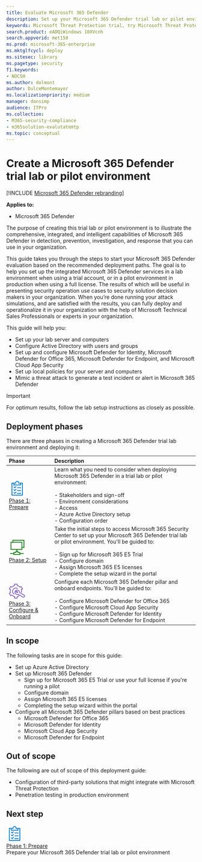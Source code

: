 ```yaml
---
title: Evaluate Microsoft 365 Defender 
description: Set up your Microsoft 365 Defender trial lab or pilot environment to try out how the coordinated threat protection solution designed to protect devices, identity, data, and applications can help your organization
keywords: Microsoft Threat Protection trial, try Microsoft Threat Protection, evaluate Microsoft Threat Protection, Microsoft Threat Protection evaluation lab, Microsoft Threat Protection pilot, cyber security, advanced persistent threat, enterprise security, devices, device, identity, users, data, applications, incidents, automated investigation and remediation, advanced hunting
search.product: eADQiWindows 10XVcnh
search.appverid: met150
ms.prod: microsoft-365-enterprise
ms.mktglfcycl: deploy
ms.sitesec: library
ms.pagetype: security
f1.keywords:
- NOCSH
ms.author: dolmont
author: DulceMontemayor
ms.localizationpriority: medium
manager: dansimp
audience: ITPro
ms.collection: 
- M365-security-compliance
- m365solution-evalutatemtp
ms.topic: conceptual
---
```


# Create a Microsoft 365 Defender trial lab or pilot environment 

[!INCLUDE [Microsoft 365 Defender rebranding](../includes/microsoft-defender.md)]


**Applies to:**
- Microsoft 365 Defender

The purpose of creating this trial lab or pilot environment is to illustrate the comprehensive, integrated, and intelligent capabilities of Microsoft 365 Defender in detection, prevention, investigation, and response that you can use in your organization. 

This guide takes you through the steps to start your Microsoft 365 Defender evaluation based on the recommended deployment paths. The goal is to help you set up the integrated Microsoft 365 Defender services in a lab environment when using a trial account, or in a pilot environment in production when using a full license. The results of which will be useful in presenting security operation use cases to security solution decision makers in your organization. When you’re done running your attack simulations, and are satisfied with the results, you can fully deploy and operationalize it in your organization with the help of Microsoft Technical Sales Professionals or experts in your organization. 

This guide will help you:
- Set up your lab server and computers
- Configure Active Directory with users and groups
- Set up and configure Microsoft Defender for Identity, Microsoft Defender for Office 365, Microsoft Defender for Endpoint, and Microsoft Cloud App Security
- Set up local policies for your server and computers
- Mimic a threat attack to generate a test incident or alert in Microsoft 365 Defender

>[!IMPORTANT]
>For optimum results, follow the lab setup instructions as closely as possible.


## Deployment phases

There are three phases in creating a Microsoft 365 Defender trial lab environment and deploying it:

|Phase | Description | 
|:-------|:-----|
| ![Phase 1: Prepare](../../media/prepare.png)<br>[Phase 1: Prepare](prepare-mtpeval.md)| Learn what you need to consider when deploying Microsoft 365 Defender in a trial lab or pilot environment: <br><br>- Stakeholders and sign-off <br> - Environment considerations <br>- Access <br>- Azure Active Directory setup <br> - Configuration order
|  ![Phase 2: Setup](../../media/setup.png) <br>[Phase 2: Setup](setup-mtpeval.md)|  Take the initial steps to access Microsoft 365 Security Center to set up your Microsoft 365 Defender trial lab or pilot environment. You'll be guided to:<br><br>- Sign up for Microsoft 365 E5 Trial <br>  - Configure domain<br>- Assign Microsoft 365 E5 licenses<br>- Complete the setup wizard in the portal|
|  ![Phase 3: Configure & Onboard](../../media/config-onboard.png) <br>[Phase 3: Configure & Onboard](config-mtpeval.md) | Configure each Microsoft 365 Defender pillar and onboard endpoints. You'll be guided to:<br><br>- Configure Microsoft Defender for Office 365<br>- Configure Microsoft Cloud App Security<br>- Configure Microsoft Defender for Identity<br>- Configure Microsoft Defender for Endpoint


## In scope

The following tasks are in scope for this guide:
-   Set up Azure Active Directory
-   Set up Microsoft 365 Defender
    -   Sign up for Microsoft 365 E5 Trial or use your full license if you're running a pilot
    -   Configure domain
    -   Assign Microsoft 365 E5 licenses
    -   Completing the setup wizard within the portal
-   Configure all Microsoft 365 Defender pillars based on best practices
    -   Microsoft Defender for Office 365
    -   Microsoft Defender for Identity
    -   Microsoft Cloud App Security
    -   Microsoft Defender for Endpoint

## Out of scope

The following are out of scope of this deployment guide:

-   Configuration of third-party solutions that might integrate with Microsoft
    Threat Protection
-   Penetration testing in production environment

## Next step
![Phase 1: Prepare](../../media/prepare.png) <br>[Phase 1: Prepare](prepare-mtpeval.md) 
<br> Prepare your Microsoft 365 Defender trial lab or pilot environment

